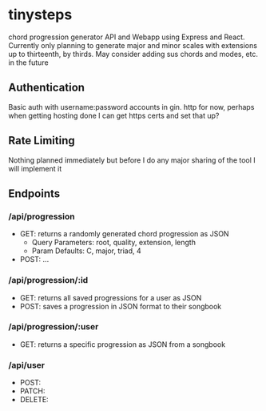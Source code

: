 # tinysteps

chord progression generator API and Webapp using Express and React.
Currently only planning to generate major and minor scales with extensions
up to thirteenth, by thirds. May consider adding sus chords and modes, etc.
in the future

## Authentication

Basic auth with username:password accounts in gin.
http for now, perhaps when getting hosting done I can
get https certs and set that up?

## Rate Limiting

Nothing planned immediately but before I do any major sharing
of the tool I will implement it

## Endpoints

### /api/progression

- GET: returns a randomly generated chord progression as JSON
  - Query Parameters: root, quality, extension, length
  - Param Defaults: C, major, triad, 4
- POST: ...

### /api/progression/:id

- GET: returns all saved progressions for a user as JSON
- POST: saves a progression in JSON format to their songbook

### /api/progression/:user

- GET: returns a specific progression as JSON from a songbook

### /api/user

- POST:
- PATCH:
- DELETE:
